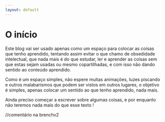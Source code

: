 ```yaml
---
layout: default
---
```


# O início

Este blog vai ser usado apenas como um espaço para colocar as coisas que tenho aprendido, tentando assim evitar o que chamo de obsedidade intelectual, que nada mais é do que estudar, ler e aprender as coisas sem que estas sejam usadas ou mesmo copartilhadas, e com isso não dando sentido ao conteúdo aprendido.

Como é um espaço simples, não espere muitas animações, luzes piscando e outros malabarismos que podem ser vistos em outros lugares, o objetivo é simples, apenas colocar um sentido ao que tenho aprendido, nada mais.

Ainda preciso começar a escrever sobre algumas coisas, e por enquanto não teremos nada mais do que esse texto !


//comentário na brenchv2
